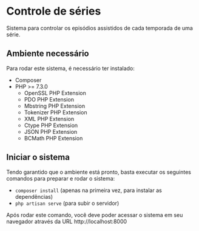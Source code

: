 # Controle de séries

Sistema para controlar os episódios assistidos de cada temporada de uma série.

## Ambiente necessário

Para rodar este sistema, é necessário ter instalado:

- Composer
- PHP >= 7.3.0
    - OpenSSL PHP Extension
    - PDO PHP Extension
    - Mbstring PHP Extension
    - Tokenizer PHP Extension
    - XML PHP Extension
    - Ctype PHP Extension
    - JSON PHP Extension
    - BCMath PHP Extension

## Iniciar o sistema

Tendo garantido que o ambiente está pronto, basta executar os seguintes comandos para preparar e rodar o sistema:

- `composer install` (apenas na primeira vez, para instalar as dependências)
- `php artisan serve` (para subir o servidor)

Após rodar este comando, você deve poder acessar o sistema em seu navegador através da URL http://localhost:8000
